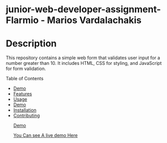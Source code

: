 # junior-web-developer-assignment-Flarmio - Marios Vardalachakis

# Description

This repository contains a simple web form that validates user input for a number greater than 10. It includes HTML, CSS for styling, and JavaScript for form validation.

Table of Contents

<ul>
 <li><a href="url">Demo</a></li>
 <li><a href="url">Features</a></li>
 <li><a href="url">Usage</a></li>
 <li><a href="url">Demo</a></li>
 <li><a href="url">Installation</li>
 <li><a href="url">Contributing</li
 </ul>
 
 <p></p>


<p>Demo</p>

You Can see A live demo <a href="https://mariosggg.github.io/junior-web-developer-assignment-Flarmio_marios_vardalachakis/">Here</a></li>
